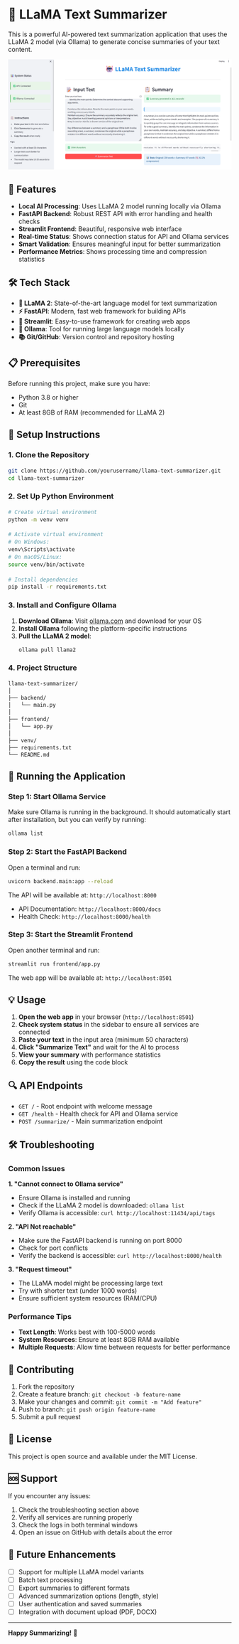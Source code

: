 # 🦙 LLaMA Text Summarizer

This is a powerful AI-powered text summarization application that uses the LLaMA 2 model (via Ollama) to generate concise summaries of your text content.

![Description](Screenshot%202025-08-10%20140525.png)
## 🚀 Features

- **Local AI Processing**: Uses LLaMA 2 model running locally via Ollama
- **FastAPI Backend**: Robust REST API with error handling and health checks
- **Streamlit Frontend**: Beautiful, responsive web interface
- **Real-time Status**: Shows connection status for API and Ollama services
- **Smart Validation**: Ensures meaningful input for better summarization
- **Performance Metrics**: Shows processing time and compression statistics

## 🛠️ Tech Stack

- **🦙 LLaMA 2**: State-of-the-art language model for text summarization
- **⚡ FastAPI**: Modern, fast web framework for building APIs
- **🎈 Streamlit**: Easy-to-use framework for creating web apps
- **🔧 Ollama**: Tool for running large language models locally
- **📚 Git/GitHub**: Version control and repository hosting

## 📋 Prerequisites

Before running this project, make sure you have:

- Python 3.8 or higher
- Git
- At least 8GB of RAM (recommended for LLaMA 2)

## 🔧 Setup Instructions

### 1. Clone the Repository

```bash
git clone https://github.com/yourusername/llama-text-summarizer.git
cd llama-text-summarizer
```

### 2. Set Up Python Environment

```bash
# Create virtual environment
python -m venv venv

# Activate virtual environment
# On Windows:
venv\Scripts\activate
# On macOS/Linux:
source venv/bin/activate

# Install dependencies
pip install -r requirements.txt
```

### 3. Install and Configure Ollama

1. **Download Ollama**: Visit [ollama.com](https://ollama.com) and download for your OS
2. **Install Ollama** following the platform-specific instructions
3. **Pull the LLaMA 2 model**:
   ```bash
   ollama pull llama2
   ```

### 4. Project Structure


```
llama-text-summarizer/
│
├── backend/
│   └── main.py
│
├── frontend/
│   └── app.py
│
├── venv/
├── requirements.txt
└── README.md
```

## 🚀 Running the Application

### Step 1: Start Ollama Service

Make sure Ollama is running in the background. It should automatically start after installation, but you can verify by running:

```bash
ollama list
```

### Step 2: Start the FastAPI Backend

Open a terminal and run:

```bash
uvicorn backend.main:app --reload
```

The API will be available at: `http://localhost:8000`
- API Documentation: `http://localhost:8000/docs`
- Health Check: `http://localhost:8000/health`

### Step 3: Start the Streamlit Frontend

Open another terminal and run:

```bash
streamlit run frontend/app.py
```

The web app will be available at: `http://localhost:8501`

## 💡 Usage

1. **Open the web app** in your browser (`http://localhost:8501`)
2. **Check system status** in the sidebar to ensure all services are connected
3. **Paste your text** in the input area (minimum 50 characters)
4. **Click "Summarize Text"** and wait for the AI to process
5. **View your summary** with performance statistics
6. **Copy the result** using the code block

## 🔍 API Endpoints

- `GET /` - Root endpoint with welcome message
- `GET /health` - Health check for API and Ollama service
- `POST /summarize/` - Main summarization endpoint

## 🛠️ Troubleshooting

### Common Issues

**1. "Cannot connect to Ollama service"**
- Ensure Ollama is installed and running
- Check if the LLaMA 2 model is downloaded: `ollama list`
- Verify Ollama is accessible: `curl http://localhost:11434/api/tags`

**2. "API Not reachable"**
- Make sure the FastAPI backend is running on port 8000
- Check for port conflicts
- Verify the backend is accessible: `curl http://localhost:8000/health`

**3. "Request timeout"**
- The LLaMA model might be processing large text
- Try with shorter text (under 1000 words)
- Ensure sufficient system resources (RAM/CPU)

### Performance Tips

- **Text Length**: Works best with 100-5000 words
- **System Resources**: Ensure at least 8GB RAM available
- **Multiple Requests**: Allow time between requests for better performance

## 🤝 Contributing

1. Fork the repository
2. Create a feature branch: `git checkout -b feature-name`
3. Make your changes and commit: `git commit -m "Add feature"`
4. Push to branch: `git push origin feature-name`
5. Submit a pull request

## 📝 License

This project is open source and available under the MIT License.

## 🆘 Support

If you encounter any issues:

1. Check the troubleshooting section above
2. Verify all services are running properly
3. Check the logs in both terminal windows
4. Open an issue on GitHub with details about the error

## 🔮 Future Enhancements

- [ ] Support for multiple LLaMA model variants
- [ ] Batch text processing
- [ ] Export summaries to different formats
- [ ] Advanced summarization options (length, style)
- [ ] User authentication and saved summaries
- [ ] Integration with document upload (PDF, DOCX)

---


**Happy Summarizing!** 🚀







